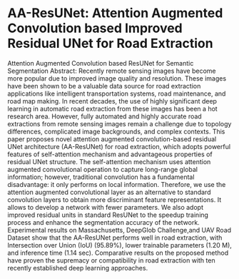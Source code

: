 # AA-ResUNet: Attention Augmented Convolution based Improved Residual UNet for Road Extraction 
Attention Augmented Convolution based ResUNet for Semantic Segmentation 
Abstract: Recently remote sensing images have become more popular due to improved image quality and resolution. These images have been shown to be a valuable data source for road extraction applications like intelligent transportation systems, road maintenance, and road map making. In recent decades, the use of highly significant deep learning in automatic road extraction from these images has been a hot research area. However, fully automated and highly accurate road extractions from remote sensing images remain a challenge due to topology differences, complicated image backgrounds, and complex contexts. This paper proposes novel attention augmented convolution-based residual UNet architecture (AA-ResUNet) for road extraction, which adopts powerful features of self-attention mechanism and advantageous properties of residual UNet structure. The self-attention mechanism uses attention augmented convolutional operation to capture long-range global information; however, traditional convolution has a fundamental disadvantage: it only performs on local information. Therefore, we use the attention augmented convolutional layer as an alternative to standard convolution layers to obtain more discriminant feature representations. It allows to develop a network with fewer parameters. We also adopt improved residual units in standard ResUNet to the speedup training process and enhance the segmentation accuracy of the network. Experimental results on Massachusetts, DeepGlob Challenge,and UAV Road Dataset show that the AA-ResUNet performs well in road extraction, with Intersection over Union (IoU) (95.89%), lower trainable parameters (1.20 M), and inference time (1.14 sec). Comparative results on the proposed method have proven the supremacy or compatibility in road extraction with ten recently established deep learning approaches.
